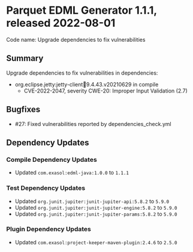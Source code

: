 # Parquet EDML Generator 1.1.1, released 2022-08-01

Code name: Upgrade dependencies to fix vulnerabilities

## Summary

Upgrade dependencies to fix vulnerabilities in dependencies:
* org.eclipse.jetty:jetty-client:jar:9.4.43.v20210629 in compile
    * CVE-2022-2047, severity CWE-20: Improper Input Validation (2.7)

## Bugfixes

* #27: Fixed vulnerabilities reported by dependencies_check.yml

## Dependency Updates

### Compile Dependency Updates

* Updated `com.exasol:edml-java:1.0.0` to `1.1.1`

### Test Dependency Updates

* Updated `org.junit.jupiter:junit-jupiter-api:5.8.2` to `5.9.0`
* Updated `org.junit.jupiter:junit-jupiter-engine:5.8.2` to `5.9.0`
* Updated `org.junit.jupiter:junit-jupiter-params:5.8.2` to `5.9.0`

### Plugin Dependency Updates

* Updated `com.exasol:project-keeper-maven-plugin:2.4.6` to `2.5.0`
